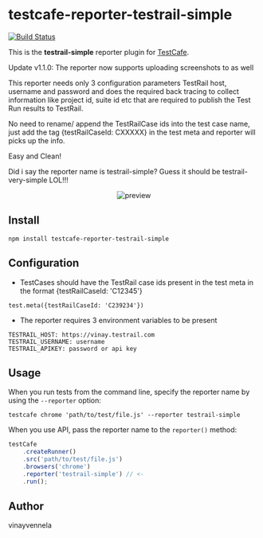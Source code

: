 # testcafe-reporter-testrail-simple
[![Build Status](https://travis-ci.org/vinayvennela/testcafe-reporter-testrail-simple.svg)](https://travis-ci.org/vinayvennela/testcafe-reporter-testrail-simple)

This is the **testrail-simple** reporter plugin for [TestCafe](http://devexpress.github.io/testcafe).

Update v1.1.0: The reporter now supports uploading screenshots to as well

This reporter needs only 3 configuration parameters TestRail host, username and password
and does the required back tracing to collect information like project id, suite id etc that are required to
publish the Test Run results to TestRail.

No need to rename/ append the TestRailCase ids into the test case name, just add the tag {testRailCaseId: CXXXXX} in the test meta and reporter will picks up the info.

Easy and Clean!

Did i say the reporter name is testrail-simple? Guess it should be testrail-very-simple LOL!!!


<p align="center">
    <img src="https://raw.github.com/vinayvennela/testcafe-reporter-testrail-simple/master/media/preview.png" alt="preview" />
</p>

## Install

```
npm install testcafe-reporter-testrail-simple
```

## Configuration

- TestCases should have the TestRail case ids present in the test meta in the format
{testRailCaseId: 'C12345'}
```
test.meta({testRailCaseId: 'C239234'})
```
- The reporter requires 3 environment variables to be present
```
TESTRAIL_HOST: https://vinay.testrail.com
TESTRAIL_USERNAME: username
TESTRAIL_APIKEY: password or api key
```

## Usage

When you run tests from the command line, specify the reporter name by using the `--reporter` option:

```
testcafe chrome 'path/to/test/file.js' --reporter testrail-simple
```


When you use API, pass the reporter name to the `reporter()` method:

```js
testCafe
    .createRunner()
    .src('path/to/test/file.js')
    .browsers('chrome')
    .reporter('testrail-simple') // <-
    .run();
```

## Author
vinayvennela

